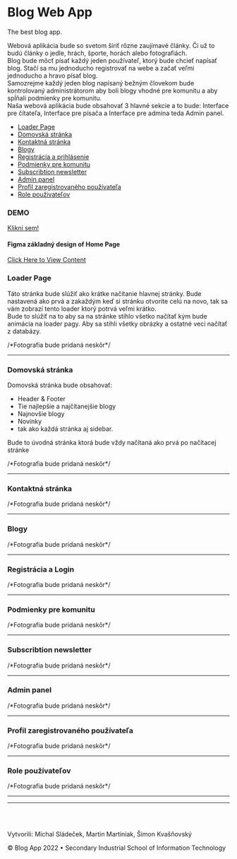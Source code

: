 <h1>Blog Web App</h1>
<p>The best blog app.</p>


<p>Webová aplikácia bude so svetom šíriť rôzne zaujímavé články. Či už to budú články o jedle, hrách, športe,
    horách alebo fotografiách.<br>
    Blog bude môcť písať každý jeden používateľ, ktorý bude chcieť napísať blog. Stačí sa mu jednoducho registrovať na
    webe a začať veľmi jednoducho a hravo písať blog.<br>
    Samozrejme každý jeden blog napísaný bežným človekom bude kontrolovaný administrátorom aby boli blogy vhodné pre
    komunitu a aby spĺňali podmienky pre komunitu.<br>
    Naša webová aplikácia bude obsahovať 3 hlavné sekcie a to bude: Interface pre čítateľa, Interface pre písača a
    Interface pre admina teda Admin panel.</p>

<nav>
    <ul>
        <li><a href="#loader">Loader Page</a></li>
        <li><a href="#home">Domovská stránka</a></li>
        <li><a href="#contact">Kontaktná stránka</a></li>
        <li><a href="#blog">Blogy</a></li>
        <li><a href="#reg&log">Registrácia a prihlásenie</a></li>
        <li><a href="#community">Podmienky pre komunitu</a></li>
        <li><a href="#subs">Subscribtion newsletter</a></li>
        <li><a href="#admin">Admin panel</a></li>
        <li><a href="#profile">Profil zaregistrovaného používateľa</a></li>
        <li><a href="#roles">Role použivateľov</a></li>
    </ul>
</nav>

<h3>DEMO</h3>
<a href="https://blog-app-omega-silk.vercel.app">Klikni sem!</a>



<h4>Figma základný design of Home Page</h4>
<a href="https://www.figma.com/file/yIdFMHS2i8ksbzWOxr9pXU/BlogApp-design?node-id=0%3A1">Click Here to View Content</a>



<section id="loader">
    <h3>Loader Page</h3>
    <p>Táto stránka bude slúžiť ako krátke načítanie hlavnej stránky. Bude nastavená ako prvá a zakaždým keď si stránku
        otvoríte celú na novo, tak sa vám zobrazí tento loader ktorý potrvá veľmi krátko.<br>
        Bude to slúžiť na to aby sa na stránke stíhlo všetko načítať kým bude animácia na loader pagy. Aby sa stihli
        všetky obrázky a ostatné veci načítať z databázy.</p>
    <p>/*Fotografia bude pridaná neskôr*/</p>
</section>
<hr>
<section id="home">
    <h3>Domovská stránka</h3>
    <p>Domovská stránka bude obsahovať:</p>
    <ul>
        <li>Header & Footer</li>
        <li>Tie najlepšie a najčítanejšie blogy</li>
        <li>Najnovšie blogy</li>
        <li>Novinky</li>
        <li>tak ako každá stránka aj sidebar.</li>
    </ul>
    <p>Bude to úvodná stránka ktorá  bude vždy načítaná ako prvá po načítacej stránke</p>
    <p>/*Fotografia bude pridaná neskôr*/</p>
</section>
<hr>
<section id="contact">
    <h3>Kontaktná stránka</h3>
    <p></p>
    <p>/*Fotografia bude pridaná neskôr*/</p>
</section>
<hr>
<section id="blog">
    <h3>Blogy</h3>
    <p></p>
    <p>/*Fotografia bude pridaná neskôr*/</p>
</section>
<hr>
<section id="reg&log">
    <h3>Registrácia a Login</h3>
    <p></p>
    <p>/*Fotografia bude pridaná neskôr*/</p>
</section>
<hr>
<section id="community">
    <h3>Podmienky pre komunitu</h3>
    <p></p>
    <p>/*Fotografia bude pridaná neskôr*/</p>
</section>
<hr>
<section id="subs">
    <h3>Subscribtion newsletter</h3>
    <p></p>
    <p>/*Fotografia bude pridaná neskôr*/</p>
</section>
<hr>
<section id="admin">
    <h3>Admin panel</h3>
    <p></p>
    <p>/*Fotografia bude pridaná neskôr*/</p>
</section>
<hr>
<section id="profile">
    <h3>Profil zaregistrovaného používateľa</h3>
    <p></p>
    <p>/*Fotografia bude pridaná neskôr*/</p>
</section>
<hr>
<section id="roles">
    <h3>Role používateľov</h3>
    <p></p>
    <p>/*Fotografia bude pridaná neskôr*/</p>
</section>

<hr>
<hr>


<br>
<br>

<footer>
    <p>Vytvorili: Michal Sládeček, Martin Martiniak, Šimon Kvašňovský</p>
    <p>&copy; Blog App 2022 • Secondary Industrial School of Information Technology</p>
</footer>
